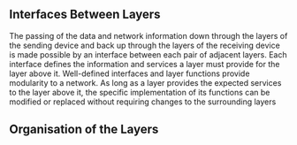 ## Interfaces Between Layers

The passing of the data and network information down through the layers of the sending device and back up through the layers of the receiving device is made possible by an interface between each pair of adjacent layers. Each interface defines the information and services a layer must provide for the layer above it. Well-defined interfaces and layer functions provide modularity to a network. As long as a layer provides the expected services to the layer above it, the specific implementation of its functions can be modified or replaced without requiring changes to the surrounding layers

## Organisation of the Layers
